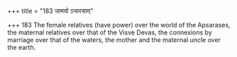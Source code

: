 +++
title = "183 जामयो ऽप्सरसाम्"

+++
183	The female relatives (have power) over the world of the Apsarases, the maternal relatives over that of the Visve Devas, the connexions by marriage over that of the waters, the mother and the maternal uncle over the earth.